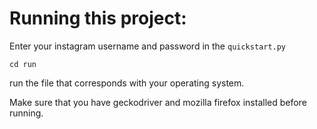 # Running this project:

Enter your instagram username and password in the ````quickstart.py````
````
cd run
`````
run the file that corresponds with your operating system.

Make sure that you have geckodriver and mozilla firefox installed before running.
